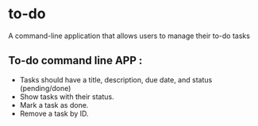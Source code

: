 # to-do

A command-line application that allows users to manage their to-do tasks

## To-do command line APP : 

+ Tasks should have a title, description, due date, and status (pending/done)
+ Show tasks with their status.
+ Mark a task as done.
+ Remove a task by ID.